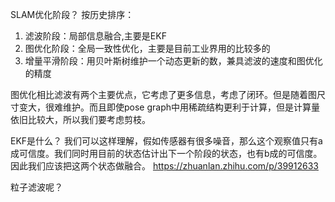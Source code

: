 SLAM优化阶段？
按历史排序：
1. 滤波阶段：局部信息融合,主要是EKF
2. 图优化阶段：全局一致性优化，主要是目前工业界用的比较多的
3. 增量平滑阶段：用贝叶斯树维护一个动态更新的数，兼具滤波的速度和图优化的精度

图优化相比滤波有两个主要优点，它考虑了更多信息，考虑了闭环。但是随着图尺寸变大，很难维护。而且即使pose graph中用稀疏结构更利于计算，但是计算量依旧比较大，所以我们要考虑剪枝。


EKF是什么？
我们可以这样理解，假如传感器有很多噪音，那么这个观察值只有a成可信度。我们同时用目前的状态估计出下一个阶段的状态，也有b成的可信度。因此我们应该把这两个状态做融合。
https://zhuanlan.zhihu.com/p/39912633

粒子滤波呢？























